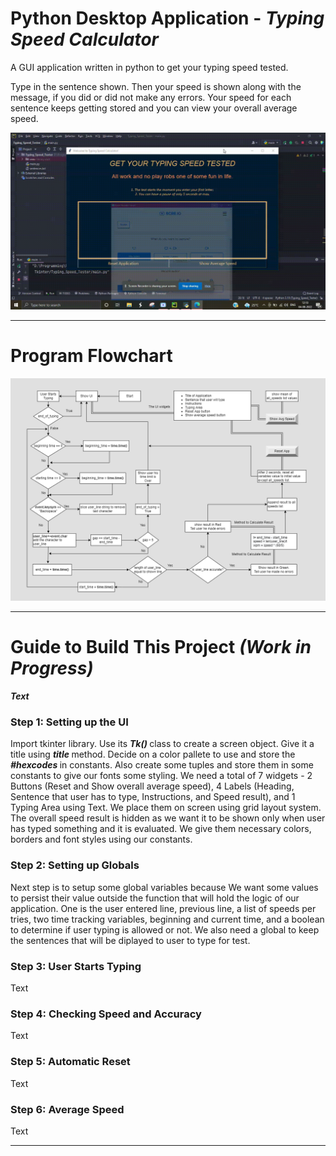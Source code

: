 # Python Desktop Application - <b> <em> Typing Speed Calculator </em> </b>
A GUI application written in python to get your typing speed tested.

Type in the sentence shown. Then your speed is shown along with the message, if you did or did not make any errors. Your speed for each sentence keeps getting stored and you can view your overall average speed.

<div>
  <img src="./typing_speed_tester_output.gif" alt="Code Output">
</div>

<hr>
  <h1> Program Flowchart </h1>
  <div>
    <img src="./Typing Speed Calculator Flowchart.png" alt="Program Flowchart">
  </div>
<hr>

<h1> Guide to Build This Project <i>(Work in Progress)</i> </h1>

<b> <em> Text </em> </b>

<h3> Step 1: Setting up the UI  </h3>
<p>
  Import tkinter library. Use its <b> <em> Tk() </em> </b> class to create a screen object. Give it a title using <b> <em> title </em> </b> method. 
  Decide on a color pallete to use and store the <b> <em> #hexcodes </em> </b> in constants. Also create some tuples and store them in some constants to give
  our fonts some styling. We need a total of 7 widgets - 2 Buttons (Reset and Show overall average speed), 
  4 Labels (Heading, Sentence that user has to type, Instructions, and Speed result), and 1 Typing Area using Text. 
  We place them on screen using grid layout system.
  The overall speed result is hidden as we want it to be shown only when user has typed something and it is evaluated.
  We give them necessary colors, borders and font styles using our constants.
</p>

<h3> Step 2: Setting up Globals  </h3>
<p>
  Next step is to setup some global variables because We want some values to persist their value outside the function that will hold the logic of our application.
  One is the user entered line, previous line, a list of speeds per tries, two time tracking variables, beginning and current time, and a boolean to determine if
  user typing is allowed or not. We also need a global to keep the sentences that will be diplayed to user to type for test.
</p>

<h3> Step 3: User Starts Typing  </h3>
<p>
  Text
</p>

<h3> Step 4: Checking Speed and Accuracy  </h3>
<p>
  Text
</p>

<h3> Step 5: Automatic Reset  </h3>
<p>
  Text
</p>

<h3> Step 6: Average Speed  </h3>
<p>
  Text
</p>

<hr>
